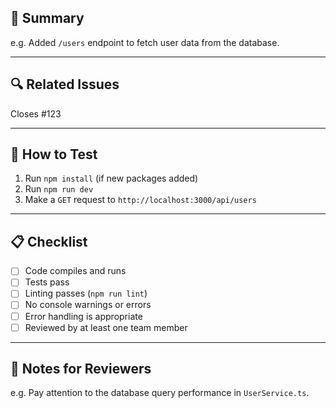 ## 📌 Summary

<!-- A short summary of the changes introduced in this PR -->

e.g. Added `/users` endpoint to fetch user data from the database.

---

## 🔍 Related Issues

<!-- Link any related issues or tasks (if applicable) -->

Closes #123

---

## 🧪 How to Test

<!-- Instructions for reviewers to test this PR -->

1. Run `npm install` (if new packages added)
2. Run `npm run dev`
3. Make a `GET` request to `http://localhost:3000/api/users`

---

## 📋 Checklist

<!-- Tick all that apply -->

- [ ] Code compiles and runs
- [ ] Tests pass
- [ ] Linting passes (`npm run lint`)
- [ ] No console warnings or errors
- [ ] Error handling is appropriate
- [ ] Reviewed by at least one team member

---

## 🧠 Notes for Reviewers

<!-- Anything reviewers should pay extra attention to -->

e.g. Pay attention to the database query performance in `UserService.ts`.
